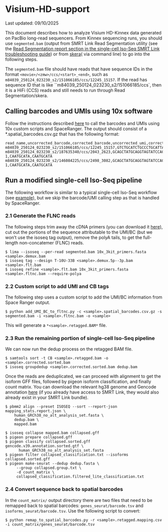 # Visium-HD-support

Last updated: 09/10/2025

This document describes how to analyze Visium HD-Kinnex data generated on PacBio long-read sequencers.
From Kinnex sequencing runs, you should use `segmented.bam` (output from SMRT Link Read Segmentation utility (see the [Read Segmentation report section in the single-cell Iso-Seq SMRT Link troubleshooting guide](https://www.pacb.com/wp-content/uploads/SMRT-Link-Kinnex-single-cell-troubleshooting-guide-v13.1.pdf)) or from [skera](https://skera.how/)( via command line) to go into the following steps. 

The `segmented.bam` file should have reads that have sequence IDs in the format `<movie>/<zmw>/ccs/<start>_<end>`, such as `m84039_250124_023230_s2/151066185/ccs/12245_15157`. If the read has sequence ID that is like ``m84039_250124_023230_s2/151066185/ccs`, then it is a HiFi (CCS) reads and still needs to run through Read Segmentation/skera.

## Calling barcodes and UMIs using 10x software
Follow the instructions described [here](https://github.com/10XGenomics/visium-hd-long-reads) to call the barcodes and UMIs using 10x custom scripts and SpaceRanger. The output should consist of a *.spatial_barcodes.csv.gz that has the following format:

```
read_name,uncorrected_barcode,corrected_barcode,uncorrected_umi,corrected_umi
m84039_250124_023230_s2/151066185/ccs/12245_15157,GTCTGCATCTGCCCTGCATTAATGCATCAG,s_002um_02077_014491,CTGGGACGA,CTGGGACGA
m84039_250124_023230_s2/187635340/ccs/2043_2623,GCAGCTATGCAGGTAGTATCCACGGCATCG,s_002um_00964_02405-1,CAATGCATA,CAATGCATA
m84039_250124_023230_s2/146084225/ccs/2498_3082,GCAGCTATGCAGGTAGTATCCACGGCATCG,s_002um_00964_02405-1,CAATGCATA,CAATGCATA
```

## Run a modified single-cell Iso-Seq pipeline
The following workflow is similar to a typical single-cell Iso-Seq workflow (see [example](https://isoseq.how/umi/examples.html)), but we skip the barcode/UMI calling step as that is handled by SpaceRanger.  

### 2.1	Generate the FLNC reads

The following steps trim away the cDNA primers (you can download it [here](https://downloads.pacbcloud.com/public/dataset/Kinnex-single-cell-RNA/REF-10x_primers/)), cut out the portions of the sequence attributable to the UMI/BC (but we won’t use the isoseq tag output), remove the polyA tails, to get the full-length non-concatemer (FLNC) reads.
```
$ lima --isoseq --per-read segmented.bam 10x_3kit_primers.fasta <sample>.demux.bam
$ isoseq tag --design T-10U-33B <sample>.demux.5p--3p.bam <sample>.flt.bam
$ isoseq refine <sample>.flt.bam 10x_3kit_primers.fasta <sample>.fltnc.bam --require-polya
```

### 2.2 Custom script to add UMI and CB tags
The following step uses a custom script to add the UMI/BC information from Space Ranger output.
```
$ python add_UMI_BC_to_fltnc.py -c <sample>.spatial_barcodes.csv.gz -s segmented.bam -i <sample>.fltnc.bam -o <sample>
```

This will generate a `*<sample>.retagged.BAM*` file.

### 2.3 Run the remaining portion of single-cell Iso-Seq pipeline
We can now run the dedup process on the retagged BAM file.
```
$ samtools sort -t CB <sample>.retagged.bam -o <sample>.corrected.sorted.bam 
$ isoseq groupdedup <sample>.corrected.sorted.bam dedup.bam 
```

Once the reads are deduplicated, we can proceed with alignment to get the isoform GFF files, followed by pigeon isoform classification, and finally count matrix. You can download the relevant hg38 genome and Gencode annotation [here](https://downloads.pacbcloud.com/public/dataset/Kinnex-single-cell-RNA/REF-pigeon_ref_sets/Human_hg38_Gencode_v39/) (if you already have access to SMRT Link, they would also already exist in your SMRT Link bundle).

```
$ pbmm2 align --preset ISOSEQ --sort --report-json mapping_stats.report.json \
    human_GRCh38_no_alt_analysis_set.fasta \
    dedup.bam \
    mapped.bam

$ isoseq collapse mapped.bam collapsed.gff
$ pigeon prepare collapsed.gff
$ pigeon classify collapsed.sorted.gff gencode.v39.annotation.sorted.gtf \
      human_GRCh38_no_alt_analysis_set.fasta
$ pigeon filter collapsed_classification.txt --isoforms collapsed.sorted.gff
$ pigeon make-seurat --dedup dedup.fasta \
     --group collapsed.group.txt \
     -d count_matrix \
     collapsed_classification.filtered_lite_classification.txt
```

### 2.4 Convert sequence back to spatial barcodes
In the `count_matrix/` output directory there are two files that need to be remapped back to spatial barcodes: `genes_seurat/barcode.tsv` and `isoforms_seurat/barcode.tsv`.
Use the following script to convert:
```
$ python remap_to_spatial_barcodes.py -r <sample>.retagged.mapping.csv -i count_matrix/genes_seurat/barcode.tsv
```



